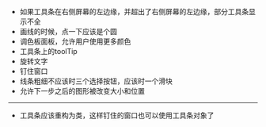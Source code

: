 ﻿- 如果工具条在右侧屏幕的左边缘，并超出了右侧屏幕的左边缘，部分工具条显示不全
- 画线的时候，点一下应该是个圆
- 调色板面板，允许用户使用更多颜色
- 工具条上的toolTip
- 旋转文字
- 钉住窗口
- 线条粗细不应该时三个选择按钮，应该时一个滑块
- 允许下一步之后的图形被改变大小和位置
- ----------------------------------
- 工具条应该重构为类，这样钉住的窗口也可以使用工具条对象了
